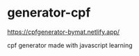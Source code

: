 # generator-cpf
https://cpfgenerator-bymat.netlify.app/
 <p>cpf generator made with javascript learning</p>

